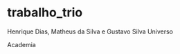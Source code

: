 # trabalho_trio
Henrique Dias, Matheus  da Silva e Gustavo Silva 
<hl>Universo</hl>
<p>Academia</p>
